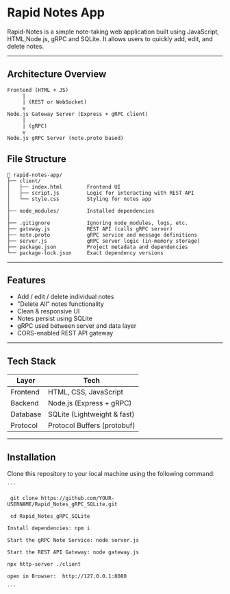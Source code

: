 # Rapid Notes App

Rapid-Notes is a simple note-taking web application built using JavaScript, HTML,Node.js, gRPC and SQLite. It allows users to quickly add, edit, and delete notes.

---

## Architecture Overview
```
Frontend (HTML + JS)
     |
     | (REST or WebSocket)
     v
Node.js Gateway Server (Express + gRPC client)
     |
     | (gRPC)
     v
Node.js gRPC Server (note.proto based)
```

## File Structure 
```
📂 rapid-notes-app/
├── client/
│   ├── index.html        Frontend UI
│   ├── script.js         Logic for interacting with REST API
│   └── style.css         Styling for notes app
│
├── node_modules/         Installed dependencies
│
├── .gitignore            Ignoring node_modules, logs, etc.
├── gateway.js            REST API (calls gRPC server)
├── note.proto            gRPC service and message definitions
├── server.js             gRPC server logic (in-memory storage)
├── package.json          Project metadata and dependencies
└── package-lock.json     Exact dependency versions

```

---

## Features

- Add / edit / delete individual notes  
- "Delete All" notes functionality  
- Clean & responsive UI  
- Notes persist using SQLite  
- gRPC used between server and data layer  
- CORS-enabled REST API gateway  

---

## Tech Stack

| Layer       | Tech                          |
|-------------|-------------------------------|
| Frontend    | HTML, CSS, JavaScript         |
| Backend     | Node.js (Express + gRPC)      |
| Database    | SQLite (Lightweight & fast)   |
| Protocol    | Protocol Buffers (protobuf)   |

---

## Installation

Clone this repository to your local machine using the following command:

    ```
    
     git clone https://github.com/YOUR-USERNAME/Rapid_Notes_gRPC_SQLite.git
     
     cd Rapid_Notes_gRPC_SQLite

    Install dependencies: npm i

    Start the gRPC Note Service: node server.js

    Start the REST API Gateway: node gateway.js

    npx http-server ./client

    open in Browser:  http://127.0.0.1:8080

    ```



